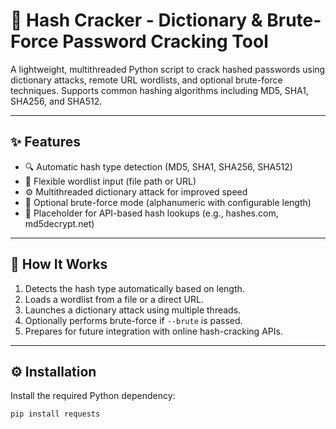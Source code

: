# 🔐 Hash Cracker - Dictionary & Brute-Force Password Cracking Tool

A lightweight, multithreaded Python script to crack hashed passwords using dictionary attacks, remote URL wordlists, and optional brute-force techniques. Supports common hashing algorithms including MD5, SHA1, SHA256, and SHA512.

---

## ✨ Features

- 🔍 Automatic hash type detection (MD5, SHA1, SHA256, SHA512)
- 📁 Flexible wordlist input (file path or URL)
- ⚙️ Multithreaded dictionary attack for improved speed
- 🧠 Optional brute-force mode (alphanumeric with configurable length)
- 🧩 Placeholder for API-based hash lookups (e.g., hashes.com, md5decrypt.net)

---

## 🧠 How It Works

1. Detects the hash type automatically based on length.
2. Loads a wordlist from a file or a direct URL.
3. Launches a dictionary attack using multiple threads.
4. Optionally performs brute-force if `--brute` is passed.
5. Prepares for future integration with online hash-cracking APIs.

---

## ⚙️ Installation

Install the required Python dependency:

```bash
pip install requests
